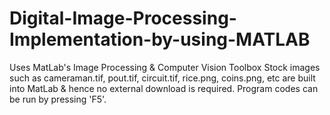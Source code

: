 # Digital-Image-Processing-Implementation-by-using-MATLAB
Uses MatLab's Image Processing &amp; Computer Vision Toolbox  Stock images such as cameraman.tif, pout.tif, circuit.tif, rice.png, coins.png, etc are built into MatLab &amp; hence no external download is required.  Program codes can be run by pressing 'F5'.
